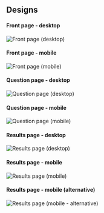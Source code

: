 ## Designs

#### Front page - desktop

![Front page (desktop)](./design-images/FrontPage_desktop.png "Front page (desktop)")

#### Front page - mobile

![Front page (mobile)](./design-images/FrontPage_mobile.png "Front page (mobile)")

#### Question page - desktop

![Question page (desktop)](./design-images/QuestionPage_desktop.png "Question page (desktop)")

#### Question page - mobile

![Question page (mobile)](./design-images/QuestionPage_mobile.png "Question page (mobile)")

#### Results page - desktop

![Results page (desktop)](./design-images/ResultsPage_desktop.png "Results page (desktop)")

#### Results page - mobile

![Results page (mobile)](./design-images/ResultsPage_mobile.png "Results page (mobile)")

#### Results page - mobile (alternative)

![Results page (mobile - alternative)](./design-images/ResultsPage_mobile_alternative.png "Results page (mobile - alternative)")
